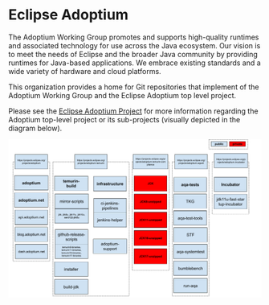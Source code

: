# Eclipse Adoptium

The Adoptium Working Group promotes and supports high-quality runtimes and associated technology for use across the Java ecosystem.
Our vision is to meet the needs of Eclipse and the broader Java community by providing runtimes for Java-based applications.
We embrace existing standards and a wide variety of hardware and cloud platforms.

This organization provides a home for Git repositories that implement of the Adoptium Working Group and the Eclipse Adoptium top level project.

Please see the [Eclipse Adoptium Project](https://projects.eclipse.org/projects/adoptium) for more information regarding the Adoptium top-level project or its sub-projects (visually depicted in the diagram below).

![Extra Projects](images/AdoptiumCoreRepoRelationshipsDiagram.png)